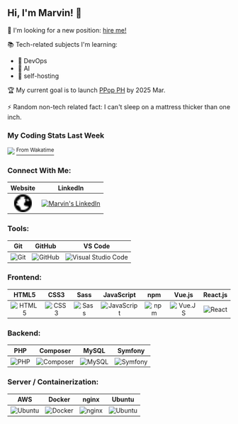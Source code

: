 ## Hi, I'm Marvin! 👋

👔 I'm looking for a new position: [hire me!](https://www.linkedin.com/in/marvinisaac/)

📚 Tech-related subjects I'm learning:
- 📌 DevOps
- 📌 AI
- 📌 self-hosting

🏆 My current goal is to launch [PPop PH](https://ppop.ph) by 2025 Mar.

⚡ Random non-tech related fact: I can't sleep on a mattress thicker than one inch.

### My Coding Stats Last Week
[<img src="https://wakatime.com/share/@marvinisaac/56ab5b73-f828-4633-a389-cb59e4e35cfd.svg" />][wakatime]
[<sup>From Wakatime</sup>]([wakatime])

### Connect With Me:
| Website | LinkedIn |
|:---:|:---:|
| [<img align="center" alt="marvin.ph" width="40px" src="https://raw.githubusercontent.com/iconic/open-iconic/master/svg/globe.svg" />][website] | [<img align="center" alt="Marvin's LinkedIn" width="40px" src="https://cdn.jsdelivr.net/npm/simple-icons@3.5.0/icons/linkedin.svg" />][linkedin] |

### Tools:
| Git | GitHub | VS Code |
|:---:|:---:|:---:|
| <img align="center" alt="Git" title="Git" width="32px" src="https://cdn.jsdelivr.net/npm/simple-icons@3.5.0/icons/git.svg" /> | <img align="center" alt="GitHub" title="GitHub" width="32px" src="https://cdn.jsdelivr.net/npm/simple-icons@3.5.0/icons/github.svg" /> | <img align="center" alt="Visual Studio Code" title="Visual Studio Code" width="32px" src="https://cdn.jsdelivr.net/npm/simple-icons@3.5.0/icons/visualstudiocode.svg" /> |

### Frontend:
| HTML5 | CSS3 | Sass | JavaScript | npm | Vue.js | React.js |
|:---:|:---:|:---:|:---:|:---:|:---:|:---:|
| <img align="center" alt="HTML5" title="HTML5" width="32px" src="https://cdn.jsdelivr.net/npm/simple-icons@3.5.0/icons/html5.svg" /> | <img align="center" alt="CSS3" title="CSS3" width="32px" src="https://cdn.jsdelivr.net/npm/simple-icons@3.5.0/icons/css3.svg" /> | <img align="center" alt="Sass" title="Sass" width="32px" src="https://cdn.jsdelivr.net/npm/simple-icons@3.5.0/icons/sass.svg" /> | <img align="center" alt="JavaScript" title="JavaScript" width="32px" src="https://cdn.jsdelivr.net/npm/simple-icons@3.5.0/icons/javascript.svg" /> | <img align="center" alt="npm" title="npm" width="32px" src="https://cdn.jsdelivr.net/npm/simple-icons@3.5.0/icons/npm.svg" /> | <img align="center" alt="Vue.JS" title="Vue.JS" width="32px" src="https://cdn.jsdelivr.net/npm/simple-icons@3.5.0/icons/vue-dot-js.svg" /> |  <img align="center" alt="React" title="React" width="32px" src="https://cdn.jsdelivr.net/npm/simple-icons@3.5.0/icons/react.svg" /> |

### Backend:
| PHP | Composer | MySQL | Symfony |
|:---:|:---:|:---:|:---:|
| <img align="center" alt="PHP" title="PHP" width="32px" src="https://cdn.jsdelivr.net/npm/simple-icons@3.5.0/icons/php.svg" /> | <img align="center" alt="Composer" title="Composer" width="32px" src="https://cdn.jsdelivr.net/npm/simple-icons@3.5.0/icons/composer.svg" /> | <img align="center" alt="MySQL" title="MySQL" width="32px" src="https://cdn.jsdelivr.net/npm/simple-icons@3.5.0/icons/mysql.svg" /> | <img align="center" alt="Symfony" title="Symfony" width="32px" src="https://cdn.jsdelivr.net/npm/simple-icons@3.5.0/icons/symfony.svg" /> |

### Server / Containerization:
| AWS | Docker | nginx | Ubuntu |
|:---:|:---:|:---:|:---:|
| <img align="center" alt="Ubuntu" title="Ubuntu" width="32px" src="https://cdn.jsdelivr.net/npm/simple-icons@v14/icons/amazonwebservices.svg" /> | <img align="center" alt="Docker" title="Docker" width="32px" src="https://cdn.jsdelivr.net/npm/simple-icons@3.5.0/icons/docker.svg" /> | <img align="center" alt="nginx" title="nginx" width="32px" src="https://cdn.jsdelivr.net/npm/simple-icons@3.5.0/icons/nginx.svg" /> | <img align="center" alt="Ubuntu" title="Ubuntu" width="32px" src="https://cdn.jsdelivr.net/npm/simple-icons@3.5.0/icons/ubuntu.svg" /> |

[linkedin]: https://www.linkedin.com/in/marvinisaac/
[tutorial]: https://facebook.com/codewithkuyamarvin
[website]: https://marvinisaac.com
[wakatime]: https://wakatime.com/@marvinisaac
